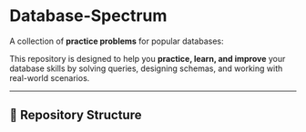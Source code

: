 # Database-Spectrum

A collection of **practice problems** for popular databases:   

This repository is designed to help you **practice, learn, and improve** your database skills by solving queries, designing schemas, and working with real-world scenarios.

---

## 📂 Repository Structure
